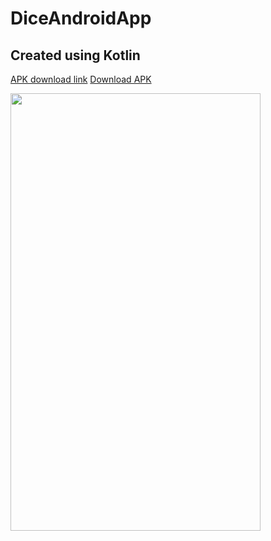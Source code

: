 # DiceAndroidApp
## Created using Kotlin 

[APK download link](https://drive.google.com/file/d/156UssIcB0AY2gFCi3QYjlLUW3eGLHUV-/view?usp=sharing)
[Download APK](https://drive.google.com/file/d/156UssIcB0AY2gFCi3QYjlLUW3eGLHUV-/view?usp=sharing)


<img src="http://drive.google.com/uc?export=view&id=1B2F6TyAA3ruHM91aJVxQYs6UroxE_QUm" width="400" height="700" />
